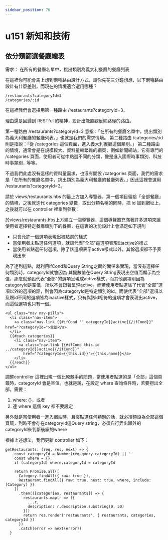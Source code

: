 ```yaml
---
sidebar_position: 76
---
```


# u151 新知和技術


## 依分類篩選餐廳總表
需求： 在所有的餐廳名單中，挑出類別為義大利餐廳的餐廳列表

在這裡你可能會馬上想到兩種路由設計方式，請你先花三分鐘想想，以下兩種路由設計有什麼差別，而現在的情境適合選用哪種？
```
/restaurants?categoryId=3
/categories/:id
```


在這裡我們會選擇用第一種路由 /restaurants?categoryId=3。

理由還是回歸到 RESTful 的精神，設計出能直觀反映路徑的路由。

第一種路由 /restaurants?categoryId=3 意指：「在所有的餐廳名單中，挑出類別為義大利餐廳的餐廳列表。」也就是我們的需求情境。
第二種路由 /categories/:id 則是指說：「從 /categories 這個頁面，進入義大利餐廳這個類別。」
第二種路由的情境，通常會是在規模較大、資料量較繁雜的網頁，例如新聞網站，它有專門的 /categories 頁面，使用者可從中點選不同的分類，像是進入國際時事類別、科技時事類別...等等。

不過我們此處沒有這樣的資料量需求，也沒有開設 /categories 頁面，我們的需求是「在所有的餐廳名單中，挑出類別為義大利餐廳的餐廳列表。」因此這裡會選用 /restaurants?categoryId=3。



請於 views/restaurants.hbs 的最上方加入導覽器，第一個項目留給「全部餐廳」的情境，之後就迭代 categories 變數，取出分類名稱的同時，把 id 加到網址上，之後就可以在 controller 裡拿到參數：

於views/restaurants.hbs上方建立一個導覽器，這個導覽器充滿著許多選項來讓使用者選擇特定餐廳類別下的餐廳，在這裏的功能設計上會滿足如下規則
  - 只會允許一個選項表現岀被點選的樣式
  - 當使用者未點選任何選項，就讓代表"全部"這選項表現出active的樣式
  - 當使用者點選任何選項，除了該選項表示active樣式以外，其餘選項都不予表現出來


為了達到這點，就利用ifCond和Query String之間的關係來實現，當沒有選擇任何類別時，categoryId就會因為
其變數值在Query String表現出空值而顯示為空值，那麼就預設代表"全部"的選項呈現成active樣式，而其他選項則因為categoryId是空值，所以不會跟著呈現active。而若使用者點選除了代表"全部"選項以外的選項的話，則會因為categoryId是特定類別的id，而使代表"全部"選項以及跟id不同的選項皆為inactive樣式，只有與該id相符的選項才會表現出active，而這個選項也只有一個。
```
<ul class="nav nav-pills">
  <li class="nav-item">
    <a class="nav-link {{#ifCond '' categoryId}}active{{/ifCond}}" href="?categoryId=">全部</a>
  </li>
  {{#each categories}}
    <li class="nav-item">
      <a class="nav-link {{#ifCond this.id ../categoryId}}active{{/ifCond}}"
        href="?categoryId={{this.id}}">{{this.name}}</a>
    </li>
  {{/each}}
</ul>
```



調整controller
這裡出現一個比較棘手的問題，當使用者點選的是「全部」這個頁籤時，categoryId 會是空值。也就是說，在設定 where 查詢條件時，若要撈出全部，需要：

1. where: {}，或者
2. 連 where 這個 key 都不要設定

另外就是當使用者一進入網站時，且沒點選任何類別的話，就必須預設為全部這個頁籤，到時不會存在categoryId這Query string，必須自行弄出額外的categoryId來判斷後續的where

根據上述想法，我們更新 controller 如下：

```
getRestaurants: (req, res, next) => {
    const categoryId = Number(req.query.categoryId) || ''
    const where = {}
    if (categoryId) where.categoryId = categoryId

    return Promise.all([
      Category.findAll({ raw: true }),
      Restaurant.findAll({ raw: true, nest: true, where, include: [Category] })
    ])
      .then(([categories, restaurants]) => {
        restaurants.map(r => ({
          ...r,
          description: r.description.substring(0, 50)
        }))
        return res.render('restaurants', { restaurants, categories, categoryId })
      })
      .catch(error => next(error))
  }

```